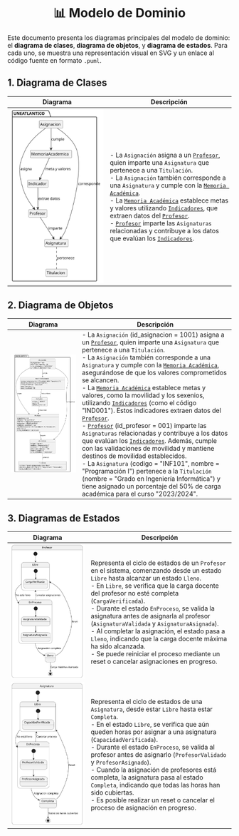 <div align="center">

# 📊 Modelo de Dominio

</div>

Este documento presenta los diagramas principales del modelo de dominio: el **diagrama de clases**, **diagrama de objetos**, y **diagrama de estados**. Para cada uno, se muestra una representación visual en SVG y un enlace al código fuente en formato `.puml`.

## 1. Diagrama de Clases

| **Diagrama** | **Descripción** |
|--------------|------------------|
| ![Diagrama de Clases](/images/modelosUML/MdD/DiagramaClases.svg) | - La `Asignación` asigna a un [`Profesor`](/documentos/glosario.md#-pdi-personal-docente-e-investigador), quien imparte una `Asignatura` que pertenece a una `Titulación`. <br> - La `Asignación` también corresponde a una `Asignatura` y cumple con la [`Memoria Académica`](/documentos/glosario.md#-memoria-académica). <br> - La [`Memoria Académica`](/documentos/glosario.md#-memoria-académica) establece metas y valores utilizando [`Indicadores`](/documentos/glosario.md#-indicador), que extraen datos del [`Profesor`](/documentos/glosario.md#-pdi-personal-docente-e-investigador). <br> - [`Profesor`](/documentos/glosario.md#-pdi-personal-docente-e-investigador) imparte las `Asignaturas` relacionadas y contribuye a los datos que evalúan los [`Indicadores`](/documentos/glosario.md#-indicador). |


## 2. Diagrama de Objetos

| **Diagrama** | **Descripción** |
|--------------|------------------|
| ![Diagrama de Objetos](/images/modelosUML/MdD/DiagramaObjetos.svg) | - La `Asignación` (id_asignacion = 1001) asigna a un [`Profesor`](/documentos/glosario.md#-pdi-personal-docente-e-investigador), quien imparte una `Asignatura` que pertenece a una `Titulación`. <br> - La `Asignación` también corresponde a una `Asignatura` y cumple con la [`Memoria Académica`](/documentos/glosario.md#-memoria-académica), asegurándose de que los valores comprometidos se alcancen. <br> - La [`Memoria Académica`](/documentos/glosario.md#-memoria-académica) establece metas y valores, como la movilidad y los sexenios, utilizando [`Indicadores`](/documentos/glosario.md#-indicador) (como el código "IND001"). Estos indicadores extraen datos del [`Profesor`](/documentos/glosario.md#-pdi-personal-docente-e-investigador). <br> - [`Profesor`](/documentos/glosario.md#-pdi-personal-docente-e-investigador) (id_profesor = 001) imparte las `Asignaturas` relacionadas y contribuye a los datos que evalúan los [`Indicadores`](/documentos/glosario.md#-indicador). Además, cumple con las validaciones de movilidad y mantiene destinos de movilidad establecidos. <br> - La `Asignatura` (codigo = "INF101", nombre = "Programación I") pertenece a la `Titulación` (nombre = "Grado en Ingeniería Informática") y tiene asignado un porcentaje del 50% de carga académica para el curso "2023/2024". |


## 3. Diagramas de Estados 

| **Diagrama** | **Descripción**  |
|--------------|--------------------|
| ![Diagrama de Estados Profesor](/images/modelosUML/MdD/DiagramaEstadosProfesor.svg) | Representa el ciclo de estados de un `Profesor` en el sistema, comenzando desde un estado `Libre` hasta alcanzar un estado `Lleno`. <br> - En `Libre`, se verifica que la carga docente del profesor no esté completa (`CargaVerificada`). <br> - Durante el estado `EnProceso`, se valida la asignatura antes de asignarla al profesor (`AsignaturaValidada` y `AsignaturaAsignada`). <br> - Al completar la asignación, el estado pasa a `Lleno`, indicando que la carga docente máxima ha sido alcanzada. <br> - Se puede reiniciar el proceso mediante un reset o cancelar asignaciones en progreso. |
| ![Diagrama de Estados Asignatura](/images/modelosUML/MdD/DiagramaEstadosAsignatura.svg) | Representa el ciclo de estados de una `Asignatura`, desde estar `Libre` hasta estar `Completa`. <br> - En el estado `Libre`, se verifica que aún queden horas por asignar a una asignatura (`CapacidadVerificada`). <br> - Durante el estado `EnProceso`, se valida al profesor antes de asignarlo (`ProfesorValidado` y `ProfesorAsignado`). <br> - Cuando la asignación de profesores está completa, la asignatura pasa al estado `Completa`, indicando que todas las horas han sido cubiertas. <br> - Es posible realizar un reset o cancelar el proceso de asignación en progreso. |